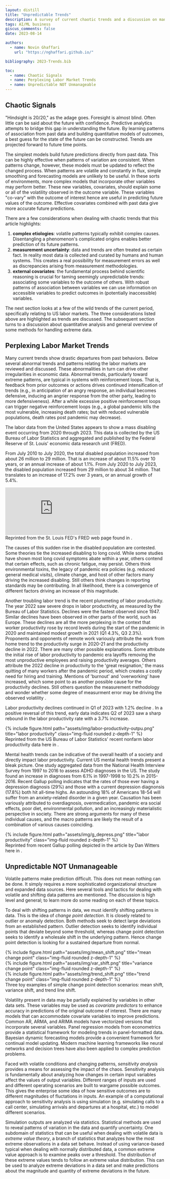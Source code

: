 ```yaml
---
layout: distill
title: "Unpredictable Trends"
description: A survey of current chaotic trends and a discussion on managing unpredictability
tags: AI/ML business
giscus_comments: false
date: 2023-08-14

authors:
  - name: Novin Ghaffari
    url: "https://nghaffari.github.io/"

bibliography: 2023-Trends.bib

toc:
  - name: Chaotic Signals
  - name: Perplexing Labor Market Trends
  - name: Unpredictable NOT Unmanageable
---
```


## Chaotic Signals

"Hindsight is 20/20," as the adage goes. Foresight is almost blind. Often little can be said about the future with confidence. Predictive analytics attempts to bridge this gap in understanding the future. By learning patterns of association from past data and building quantitative models of outcomes, a best guess for the state of the future can be constructed. Trends are projected forward to future time points. 

The simplest models build future predictions directly from past data. This can be highly effective when patterns of variation are consistent. When patterns change, however, these models must be updated to reflect the changed process. When patterns are volatile and constantly in flux, simple smoothing and forecasting models are unlikely to be useful. In these sorts of environments, more complex models that incorporate other variables may perform better. These new variables, covariates, should explain some or all of the volatility observed in the outcome variable. These variables "co-vary" with the outcome of interest hence are useful in predicting future values of the outcome. Effective covariates combined with past data give more accurate future predictions.

There are a few considerations when dealing with chaotic trends that this article highlights:

1. **complex etiologies**: volatile patterns typically exhibit complex causes. Disentangling a phenomenon's complicated origins enables better prediction of its future patterns. 
2. **measurement uncertainty**: data and trends are often treated as certain fact. In reality most data is collected and curated by humans and human systems. This creates a real possibility for measurement errors as well as discrepancies arising from measurement methodologies.
3. **external covariates**: the fundamental process behind scientific reasoning is crucial for taming seemingly unpredictable trends: associating some variables to the outcome of others. With robust patterns of association between variables we can use information on accessible variables to predict outcomes in (potentially inaccessible) variables.

The next section looks at a few of the wild trends of the current period, specifically relating to US labor markets. The three considerations listed above are highlighted as trends are discussed. The subsequent section turns to a discussion about quantitative analysis and general overview of some methods for handling extreme data.

## Perplexing Labor Market Trends

Many current trends show drastic departures from past behaviors. Below several abnormal trends and patterns relating the labor markets are reviewed and discussed. These abnormalities in turn can drive other irregularities in economic data. Abnormal trends, particularly toward extreme patterns, are typical in systems with reinforcement loops. That is, feedback from prior outcomes or actions drives continued intensification of trends (e.g., in anticipation of an angry response, an individual becomes defensive, inducing an angrier response from the other party, leading to more defensiveness). After a while excessive positive reinforcement loops can trigger negative reinforcement loops (e.g., a global pandemic kills the most vulnerable, increasing death rates; but with reduced vulnerable populations, death rates post pandemic may decrease).

The labor data from the United States appears to show a mass disabling event occurring from 2020 through 2023. This data is collected by the US Bureau of Labor Statistics and aggregated and published by the Federal Reserve of St. Louis' economic data research unit (FRED)<d-cite key="FRED2023"></d-cite>.

From July 2010 to July 2020, the total disabled population increased from about 26 million to 29 million. That is an increase of about 11.5% over 10 years, or an annual increase of about 1.1%. From July 2020 to July 2023, the disabled population increased from 29 million to about 34 million. That translates to an increase of 17.2% over 3 years, or an annual growth of 5.4%.

<div class="embed-container">
  <iframe src="https://fred.stlouisfed.org/graph/graph-landing.php?g=17QX9&width=670&height=475" scrolling="no" frameborder="0" style="overflow:hidden;" allowTransparency="true" loading="lazy"></iframe>
</div>
<div class="caption">
    Reprinted from the St. Louis FED's FRED web page found in <d-cite key="FRED2023"></d-cite>.
</div>
<script src="https://fred.stlouisfed.org/graph/js/embed.js" type="text/javascript"></script>

The causes of this sudden rise in the disabled population are contested. Some theories tie the increased disabling to long covid. While some studies have shown most long covid symptoms abate within a year, others contend that certain effects, such as chronic fatigue, may persist<d-cite key="bonuck2023"></d-cite>. Others think environmental toxins, the legacy of pandemic era policies (e.g. reduced general medical visits), climate change, and host of other factors many driving the increased disabling. Still others think changes in reporting standards may be contributing. In all likelihood, there is a convergence of different factors driving an increase of this magnitude.

Another troubling labor trend is the recent plummeting of labor productivity. The year 2022 saw severe drops in labor productivity, as measured by the Bureau of Labor Statistics. Declines were the fastest observed since 1947. Similar declines have been observed in other parts of the world, such as Europe. These declines are all the more perplexing in the context that worker productivity rose by record levels during the start of the pandemic in 2020 and maintained modest growth in 2021 (Q1 4.3%, Q3 2.3%). Proponents and opponents of remote work variously attribute the work from home trend to the productivity surge in 2020-21 and the productivity decline in 2022. There are many other possible explanations. Some attribute the initial rise of labor productivity to pandemic era layoffs removing the most unproductive employees and raising productivity averages. Others attribute the 2022 decline in productivity to the 'great resignation,' the mass quitting of many workers after the pandemic period, which creates a costly need for hiring and training. Mentions of 'burnout' and 'overworking' have increased, which some point to as another possible cause for the productivity declines. Still others question the measurement methodology and wonder whether some degree of measurment error may be driving the observed volatility <d-cite key="telford2022"></d-cite>.

Labor productivity declines continued in Q1 of 2023 with 1.2% decline <d-cite key="BLS2023"></d-cite>. In a positive reversal of this trend, early data indicates Q2 of 2023 saw a sharp rebound in the labor productivity rate with a 3.7% increase<d-cite key="mutikani2023"></d-cite>.

<div class="row">
    <div class="col-sm mt-3 mt-md-0">
        {% include figure.html path="assets/img/labor-productivity-outpu.png" title="labor productivity" class="img-fluid rounded z-depth-1" %}
    </div>
</div>
<div class="caption">
    Reprinted from the US Bureau of Labor Statistics' recent nonfarm labor productivity data here in <d-cite key="BLS2023"></d-cite>.
</div>

Mental health trends can be indicative of the overall health of a society and directly impact labor productivity. Current US mental health trends present a bleak picture. One study aggregated data from the National Health Interview Survey from 1997 to 2016 to assess ADHD diagnoses in the US. The study found an increase in diagnoses from 6.1% in 1997-1998 to 10.2% in 2015-2016<d-cite key="xuetal2018"></d-cite>. Recent Gallup polling indicates that the rates of those ever having a depression diagnosis (29%) and those with a current depression diagnonsis (17.8%) both hit all-time highs<d-cite key="witters2023"></d-cite>. An astounding 18% of Americans 18-54 will suffer from an anxiety-related disorder in a given year<d-cite key="hopkins2023"></d-cite>. Causation has been variously attributed to overdiagnosis, overmedication, pandemic era social effects, poor diet, environmental pollution, and an increasingly materialistic perspective in society. There are strong arguments for many of these individual causes, and the macro patterns are likely the result of a combination of various causes coinciding.

<div class="row">
    <div class="col-sm mt-3 mt-md-0">
        {% include figure.html path="assets/img/g_depress.png" title="labor productivity" class="img-fluid rounded z-depth-1" %}
    </div>
</div>
<div class="caption">
    Reprinted from recent Gallup polling depicted in the article by Dan Witters here in <d-cite key="witters2023"></d-cite>.
</div>

## Unpredictable NOT Unmanageable

Volatile patterns make prediction difficult. This does not mean nothing can be done. It simply requires a more sophisticated organizational structure and expanded data sources. Here several tools and tactics for dealing with volatile and shifting data patterns are mentioned. The discussion is high level and general; to learn more do some reading on each of these topics.

To deal with shifting patterns in data, we must identify shifting patterns in data. This is the idea of *change point detection*. It is closely related to outlier or anomaly detection. Both methods seek to detect large deviations from an established pattern. Outlier detection seeks to identify individual points that deviate beyond some threshold, whereas change point detection seeks to identify a wholesale shift in the underlying pattern. Hence change point detection is looking for a sustained departure from normal.

<div class="row">
    <div class="col-sm mt-3 mt-md-0">
        {% include figure.html path="assets/img/mean_shift.png" title="mean change point" class="img-fluid rounded z-depth-1" %}
    </div>
    <div class="col-sm mt-3 mt-md-0">
        {% include figure.html path="assets/img/var_shift.png" title="variance change point" class="img-fluid rounded z-depth-1" %}
    </div>
  <div class="col-sm mt-3 mt-md-0">
        {% include figure.html path="assets/img/trend_shift.png" title="trend change point" class="img-fluid rounded z-depth-1" %}
    </div>
</div>
<div class="caption">
    Three toy examples of simple change point detection scenarios: mean shift, variance shift, and trend line shift.
</div>

Volatility present in data may be partially explained by variables in other data sets. These variables may be used as *covariate predictors* to enhance accuracy in predictions of the original outcome of interest. There are many models that can accommodate covariate variables to improve predictions. Common AR, ARMA, and ARIMA models have vectorized versions that incorporate several variables. Panel regression models from econometrics provide a statistical framework for modeling trends in panel-formatted data. Bayesian dynamic forecasting models provide a convenient framework for continual model updating. Modern machine learning frameworks like neural networks and decision trees have also been applied to complex prediction problems.

Faced with volatile conditions and changing patterns, *sensitivity analysis* provides a means for assessing the impact of the chaos. Sensitivity analysis is fundamentally about analyzing how changes in certain input variables affect the values of output variables. Different ranges of inputs are used and different operating scenarios are built to wargame possible outcomes. This gives the enterprise some idea of how sensitive outcomes are to different magnitudes of fluctations in inputs. An example of a computational approach to sensitivity analysis is using simulation (e.g. simulating calls to a call center, simulating arrivals and departures at a hospital, etc.) to model different scenarios. 

Simulation outputs are analyzed via statistics. Statistical methods are used to reveal patterns of variation in the data and quantify uncertainty. One subdomain of statistics that can be useful when dealing with volatile data is *extreme value theory*, a branch of statistics that analyzes how the most extreme observations in a data set behave. Instead of using variance-based typical when dealing with normally distributed data, a common extreme value approach is to examine peaks over a threshold. The distribution of these extreme values tends to follow an extreme value distribution. This can be used to analyze extreme deviations in a data set and make predictions about the magnitude and quantity of extreme deviations in the future.


